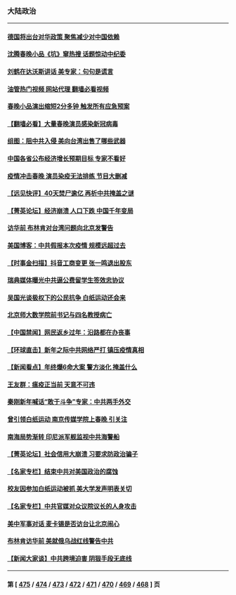 ### 大陆政治
---
#### [德国将出台对华政策 聚焦减少对中国依赖](../../pages/ncid277/n13913543.md?01231245) 
#### [沈腾春晚小品《坑》窜热搜 话题惊动中纪委](../../pages/ncid277/n13913535.md?01231245) 
#### [刘鹤在达沃斯讲话 美专家：句句是谎言](../../pages/ncid277/n13912788.md?01231245) 
#### [油管热门视频 网站代理 翻墙必看视频](http://138.2.39.72:81/youtube.html?epic-marker?01231245)
#### [春晚小品演出缩短2分多钟 触发所有应急预案](../../pages/ncid277/n13913032.md?01231245) 
#### [【翻墙必看】大量春晚演员感染新冠病毒](../../pages/ncid277/n13912849.md?01231245) 
#### [组图：阻中共入侵 美向台湾出售了哪些武器](../../pages/ncid277/n13904268.md?01231245) 
#### [中国各省公布经济增长预期目标  专家不看好](../../pages/ncid277/n13912766.md?01231245) 
#### [疫情冲击春晚 演员染疫无法排练 节目大删减](../../pages/ncid277/n13912765.md?01231245) 
#### [【远见快评】40天焚尸逾亿 再析中共掩盖之谜](../../pages/ncid277/n13912612.md?01231245) 
#### [【菁英论坛】经济崩溃 人口下跌 中国千年变局](../../pages/ncid277/n13912589.md?01231245) 
#### [访华前 布林肯对台湾问题向北京发警告](../../pages/ncid277/n13912607.md?01231245) 
#### [美国博客：中共假报本次疫情 规模远超过去](../../pages/ncid277/n13912604.md?01231245) 
#### [【时事金扫描】抖音工商变更 张一鸣退出股东](../../pages/ncid277/n13912533.md?01231245) 
#### [瑞典媒体曝光中共逼公费留学生签效忠协议](../../pages/ncid277/n13912574.md?01231245) 
#### [吴国光谈极权下的公民抗争 白纸运动还会来](../../pages/ncid277/n13912371.md?01231245) 
#### [北京师大数学院前书记与四名教授病亡](../../pages/ncid277/n13912466.md?01231245) 
#### [【中国禁闻】网民返乡过年：沿路都在办丧事](../../pages/ncid277/n13912043.md?01231245) 
#### [【环球直击】新年之际中共网络严打 镇压疫情真相](../../pages/ncid277/n13912030.md?01231245) 
#### [【新闻看点】年终爆6命大案 警方淡化 掩盖什么](../../pages/ncid277/n13912076.md?01231245) 
#### [王友群：瘟疫正当前 天意不可违](../../pages/ncid277/n13912162.md?01231245) 
#### [秦刚新年喊话“敢于斗争”专家：中共两手外交](../../pages/ncid277/n13911995.md?01231245) 
#### [曾引领白纸运动 南京传媒学院上春晚 引关注](../../pages/ncid277/n13912113.md?01231245) 
#### [南海局势渐转 印尼派军舰监视中共海警船](../../pages/ncid277/n13912038.md?01231245) 
#### [【菁英论坛】社会信用大崩溃 习要求防政治骗子](../../pages/ncid277/n13912046.md?01231245) 
#### [【名家专栏】结束中共对美国政治的腐蚀](../../pages/ncid277/n13911047.md?01231245) 
#### [校友因参加白纸运动被抓 美大学发声明表关切](../../pages/ncid277/n13912005.md?01231245) 
#### [【名家专栏】中共官媒对众议院议长的人身攻击](../../pages/ncid277/n13911919.md?01231245) 
#### [美中军事对话 麦卡锡是否访台让北京闹心](../../pages/ncid277/n13912004.md?01231245) 
#### [布林肯访华前 美就俄乌战红线警告中共](../../pages/ncid277/n13911991.md?01231245) 
#### [【新闻大家谈】中共跨境迫害 阴狠手段无底线](../../pages/ncid277/n13911932.md?01231245) 

---
#### 第 [ [475](./475.md?01231245) / [474](./474.md?01231245) / [473](./473.md?01231245) / [472](./472.md?01231245) / [471](./471.md?01231245) / [470](./470.md?01231245) / [469](./469.md?01231245) / [468](./468.md?01231245) ] 页
